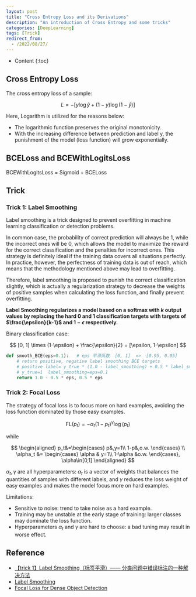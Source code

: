 ```yaml
---
layout: post
title: "Cross Entropy Loss and its Derivations"
description: "An introduction of Cross Entropy and some tricks"
categories: [DeepLearning]
tags: [Trick]
redirect_from:
  - /2022/08/27/
---
```


- Content
{:toc}

## Cross Entropy Loss

The cross entropy loss of a sample:

$$
L = -[y\log\hat{y}+(1-y)\log(1-\hat{y})]
$$

Here, Logarithm is utilized for the reasons below:

- The logarithmic function preserves the original monotonicity.
- With the increasing difference between prediction and label y, the punishment of the model (loss function) will grow exponentially.

## BCELoss and BCEWithLogitsLoss

BCEWithLogitsLoss = Sigmoid + BCELoss

## Trick

### Trick 1: Label Smoothing

Label smoothing is a trick designed to prevent overfitting in machine learning classification or detection problems.

In common case, the probability of correct prediction will always be $1$, while the incorrect ones will be $0$, which allows the model to maximize the reward for the correct classification and the penalties for incorrect ones. This strategy is definitely ideal if the training data covers all situations perfectly. In practice, however, the perfectness of training data is out of reach, which means that the methodology mentioned above may lead to overfitting.

Therefore, label smoothing is proposed to punish the correct classification slightly, which is actually a regularization strategy to decrease the weights of positive samples when calculating the loss function, and finally prevent overfitting.

**Label Smoothing regularizes a model based on a softmax with $k$ output values by replacing the hard $0$ and $1$ classification targets with targets of $\frac{\epsilon}{k-1}$ and $1-\epsilon$ respectively.**

Binary classification case:

$$
[0, 1] \times (1-\epsilon) + \frac{\epsilon}{2} = [\epsilon, 1-\epsilon]
$$

```python
def smooth_BCE(eps=0.1):   # eps 平滑系数  [0, 1]  =>  [0.95, 0.05]
    # return positive, negative label smoothing BCE targets
    # positive label= y_true * (1.0 - label_smoothing) + 0.5 * label_smoothing
    # y_true=1  label_smoothing=eps=0.1
    return 1.0 - 0.5 * eps, 0.5 * eps
```

### Trick 2: Focal Loss

The strategy of focal loss is to focus more on hard examples, avoiding the loss function dominated by those easy examples.

$$
\text{FL}(p_t) = -\alpha_t(1-p_t)^\gamma\log(p_t)
$$

while

$$
\begin{aligned}
    p_t&=\begin{cases}
        p&,y=1\\
        1-p&,o.w.
    \end{cases} \\
    \alpha_t &= \begin{cases}
        \alpha & y=1\\
        1-\alpha &o.w.
    \end{cases}, \alpha\in[0,1]
\end{aligned}
$$

$\alpha_t, \gamma$ are all hyperparameters: $\alpha_t$ is a vector of weights that balances the quantities of samples with different labels, and $\gamma$ reduces the loss weight of easy examples and makes the model focus more on hard examples.

Limitations:

- Sensitive to noise: trend to take noise as a hard example.
- Training may be unstable at the early stage of training: larger classes may dominate the loss function.
- Hyperparameters $\alpha_t$ and $\gamma$ are hard to choose: a bad tuning may result in worse effect.

## Reference

- [【trick 1】Label Smoothing（标签平滑）—— 分类问题中错误标注的一种解决方法](https://blog.csdn.net/qq_38253797/article/details/116228065)
- [Label Smoothing](https://paperswithcode.com/method/label-smoothing)
- [Focal Loss for Dense Object Detection](https://arxiv.org/abs/1708.02002)